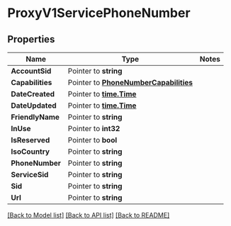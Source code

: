 # ProxyV1ServicePhoneNumber

## Properties
Name | Type | Notes
------------ | ------------- | -------------
**AccountSid** | Pointer to **string** | 
**Capabilities** | Pointer to [**PhoneNumberCapabilities**](phone_number_capabilities.md) | 
**DateCreated** | Pointer to [**time.Time**](time.Time.md) | 
**DateUpdated** | Pointer to [**time.Time**](time.Time.md) | 
**FriendlyName** | Pointer to **string** | 
**InUse** | Pointer to **int32** | 
**IsReserved** | Pointer to **bool** | 
**IsoCountry** | Pointer to **string** | 
**PhoneNumber** | Pointer to **string** | 
**ServiceSid** | Pointer to **string** | 
**Sid** | Pointer to **string** | 
**Url** | Pointer to **string** | 

[[Back to Model list]](../README.md#documentation-for-models) [[Back to API list]](../README.md#documentation-for-api-endpoints) [[Back to README]](../README.md)


